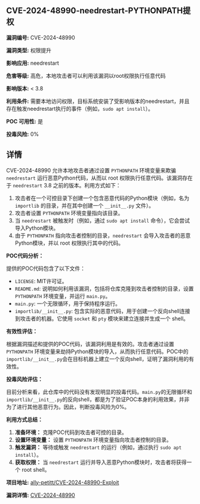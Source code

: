 ## CVE-2024-48990-needrestart-PYTHONPATH提权

**漏洞编号:** CVE-2024-48990

**漏洞类型:** 权限提升

**影响应用:** needrestart

**危害等级:** 高危，本地攻击者可以利用该漏洞以root权限执行任意代码

**影响版本:** < 3.8

**利用条件:** 需要本地访问权限，目标系统安装了受影响版本的needrestart，并且存在触发needrestart执行的事件（例如，`sudo apt install`）。

**POC 可用性:** 是

**投毒风险:** 0%

## 详情

CVE-2024-48990 允许本地攻击者通过设置 `PYTHONPATH` 环境变量来欺骗 `needrestart` 运行恶意Python代码，从而以 root 权限执行任意代码。该漏洞存在于 `needrestart` 3.8 之前的版本。利用方式如下：

1.  攻击者在一个可控目录下创建一个包含恶意代码的Python模块（例如，名为 `importlib` 的目录，并在其中创建一个 `__init__.py` 文件）。
2.  攻击者设置 `PYTHONPATH` 环境变量指向该目录。
3.  当 `needrestart` 被触发时（例如，通过 `sudo apt install` 命令），它会尝试导入Python模块。
4.  由于 `PYTHONPATH` 指向攻击者控制的目录，`needrestart` 会导入攻击者的恶意Python模块，并以 root 权限执行其中的代码。

**POC代码分析：**

提供的POC代码包含了以下文件：

*   `LICENSE`: MIT许可证。
*   `README.md`: 说明如何利用该漏洞，包括将仓库克隆到攻击者控制的目录，设置 `PYTHONPATH` 环境变量，并运行 `main.py`。
*   `main.py`: 一个无限循环，用于保持程序运行。
*   `importlib/__init__.py`: 包含实际的恶意代码，用于创建一个反向shell连接到攻击者的机器。它使用 `socket` 和 `pty` 模块来建立连接并生成一个 shell。

**有效性评估：**

根据漏洞描述和提供的POC代码，该漏洞利用是有效的。攻击者通过设置 `PYTHONPATH` 环境变量来劫持Python模块的导入，从而执行任意代码。POC中的`importlib/__init__.py`会在目标机器上建立一个反向shell，证明了漏洞利用的有效性。

**投毒风险评估：**

目前分析来看，此仓库中的代码没有发现明显的投毒代码。`main.py`的无限循环和`importlib/__init__.py`的反向shell，都是为了验证POC本身的利用效果，并非为了进行其他恶意行为。因此，判断投毒风险为0%。

**利用方式总结：**

1.  **准备环境：**  克隆POC代码到攻击者可控的目录。
2.  **设置环境变量：**  设置 `PYTHONPATH` 环境变量指向攻击者控制的目录。
3.  **触发漏洞：**  等待或触发 `needrestart` 的运行（例如，通过执行 `sudo apt install`）。
4.  **获取权限：**  当 `needrestart` 运行并导入恶意Python模块时，攻击者将获得一个 root shell。

**项目地址:** [ally-petitt/CVE-2024-48990-Exploit](https://github.com/ally-petitt/CVE-2024-48990-Exploit)

**漏洞详情:** [CVE-2024-48990](https://nvd.nist.gov/vuln/detail/CVE-2024-48990)